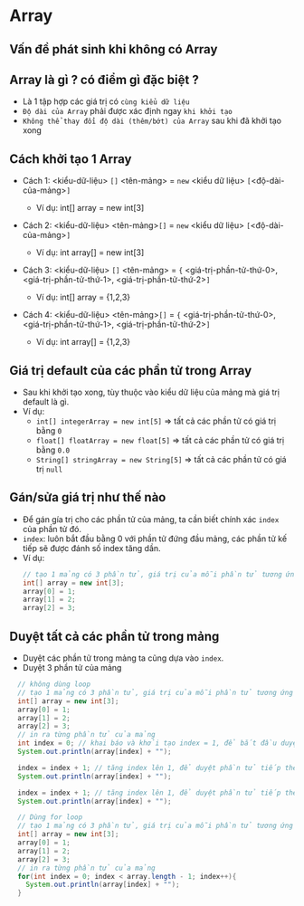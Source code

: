 # Array

## Vấn đề phát sinh khi không có Array

## Array là gì ? có điểm gì đặc biệt ? 
- Là 1 tập hợp các giá trị có `cùng kiểu dữ liệu` 
- `Độ dài của Array` phải được xác định ngay `khi khởi tạo`
- `Không thể thay đổi độ dài (thêm/bớt) của Array` sau khi đã khởi tạo xong

## Cách khởi tạo 1 Array
- Cách 1: <kiểu-dữ-liệu> `[]` <tên-mảng> = `new` <kiểu dữ liệu> `[`<độ-dài-của-mảng>`]`
  - Ví dụ: int[] array = new int[3]

- Cách 2: <kiểu-dữ-liệu> <tên-mảng>`[]` = `new` <kiểu dữ liệu> `[`<độ-dài-của-mảng>`]`
  - Ví dụ: int array[] = new int[3]
   
- Cách 3: <kiểu-dữ-liệu> `[]` <tên-mảng> = `{` <giá-trị-phần-tử-thứ-0>, <giá-trị-phần-tử-thứ-1>, <giá-trị-phần-tử-thứ-2>`]`
  - Ví dụ: int[] array = {1,2,3}

- Cách 4: <kiểu-dữ-liệu> <tên-mảng>`[]` = `{` <giá-trị-phần-tử-thứ-0>, <giá-trị-phần-tử-thứ-1>, <giá-trị-phần-tử-thứ-2>`]`
  - Ví dụ: int array[] = {1,2,3}

## Giá trị default của các phần tử trong Array 
- Sau khi khởi tạo xong, tùy thuộc vào kiểu dữ liệu của mảng mà giá trị default là gì.
- Ví dụ: 
  + `int[] integerArray = new int[5]` => tất cả các phần tử có giá trị bằng `0`
  + `float[] floatArray = new float[5]` => tất cả các phần tử có giá trị bằng `0.0`
  + `String[] stringArray = new String[5]` => tất cả các phần tử có giá trị `null`

## Gán/sửa giá trị như thế nào
- Để gán gía trị cho các phần tử của mảng, ta cần biết chính xác `index` của phần tử đó.
- `index`: luôn bắt đầu bằng 0 với phần tử đứng đầu mảng, các phần tử kế tiếp sẽ được đánh số index tăng dần.
- Ví dụ:
  ```java
  // tạo 1 mảng có 3 phần tử, giá trị của mỗi phần tử tương ứng là 1, 2, 3
  int[] array = new int[3];
  array[0] = 1;
  array[1] = 2;
  array[2] = 3;
  ```

## Duyệt tất cả các phần tử trong mảng
- Duyệt các phần tử trong mảng ta cũng dựa vào `index`.
- Duyệt 3 phần tử của mảng
```java
  // không dùng loop
  // tạo 1 mảng có 3 phần tử, giá trị của mỗi phần tử tương ứng là 1, 2, 3
  int[] array = new int[3];
  array[0] = 1;
  array[1] = 2;
  array[2] = 3;
  // in ra từng phần tử của mảng
  int index = 0; // khai báo và khởi tạo index = 1, để bắt đầu duyệt phần tử đầu tiên
  System.out.println(array[index] + "");

  index = index + 1; // tăng index lên 1, để duyệt phần tử tiếp theo 
  System.out.println(array[index] + "");

  index = index + 1; // tăng index lên 1, để duyệt phần tử tiếp theo.
  System.out.println(array[index] + "");

  ```

```java
  // Dùng for loop
  // tạo 1 mảng có 3 phần tử, giá trị của mỗi phần tử tương ứng là 1, 2, 3
  int[] array = new int[3];
  array[0] = 1;
  array[1] = 2;
  array[2] = 3;
  // in ra từng phần tử của mảng
  for(int index = 0; index < array.length - 1; index++){
    System.out.println(array[index] + "");
  }

  ```